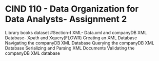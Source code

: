 # CIND 110 - Data Organization for Data Analysts- Assignment 2
Library books dataset #Section-I XML- Data.xml and companyDB XML Database- Xpath and Xquery(FLOWR)
Creating an XML Database
Navigating the companyDB XML Database
Querying the companyDB XML Database
Serializing and Parsing XML Documents
Validating the companyDB XML database


